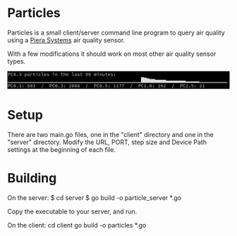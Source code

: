 # Particles
Particles is a small client/server command line program to query air quality 
using a [Piera Systems](https://pierasystems.com/) air quality sensor.

With a few modifications it should work on most other air quality sensor types.

![screenshot](screen.png)

# Setup
There are two main.go files, one in the "client" directory and one in the "server"
directory. Modify the URL, PORT, step size and Device Path settings at the beginning
 of each file.

# Building
On the server:
  $ cd server 
  $ go build -o particle_server *.go

  Copy the executable to your server, and run.

On the client:
  cd client
  go build -o particles *.go
